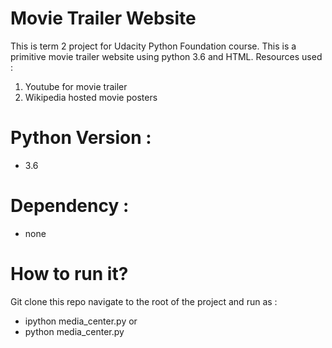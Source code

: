 # Movie Trailer Website

This is term 2 project for Udacity Python Foundation course. This is a primitive movie trailer website using python 3.6 and HTML. Resources used :
1. Youtube for movie trailer
2. Wikipedia hosted movie posters

# Python Version : 
- 3.6

# Dependency : 
- none 


# How to run it?
Git clone this repo navigate to the root of the project and run as :
- ipython media_center.py
or 
- python media_center.py